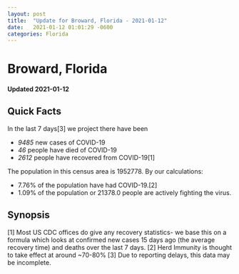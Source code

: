 ```yaml
---
layout: post
title:  "Update for Broward, Florida - 2021-01-12"
date:   2021-01-12 01:01:29 -0600
categories: Florida
---
```


# Broward, Florida
#### Updated 2021-01-12

## Quick Facts

In the last 7 days[3] we project there have been
- *9485* new cases of COVID-19
- *46* people have died of COVID-19
- *2612* people have recovered from COVID-19[1]

The population in this census area is 1952778. By our calculations:
- 7.76% of the population have had COVID-19.[2]
- 1.09% of the population or 21378.0 people are actively fighting the virus.

## Synopsis




[1] Most US CDC offices do give any recovery statistics- we base this on a formula which looks at confirmed new cases
15 days ago (the average recovery time) and deaths over the last 7 days.
[2] Herd Immunity is thought to take effect at around ~70-80%
[3] Due to reporting delays, this data may be incomplete. 
    